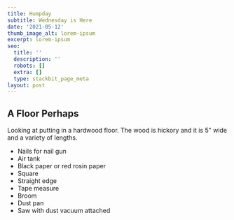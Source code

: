 ```yaml
---
title: Humpday
subtitle: Wednesday is Here
date: '2021-05-12'
thumb_image_alt: lorem-ipsum
excerpt: lorem-ipsum
seo:
  title: ''
  description: ''
  robots: []
  extra: []
  type: stackbit_page_meta
layout: post
---
```

## A Floor Perhaps

Looking at putting in a hardwood floor. The wood is hickory and it is 5" wide and a variety of lengths. 

*   Nails for nail gun
*   Air tank
*   Black paper or red rosin paper
*   Square 
*   Straight edge
*   Tape measure
*   Broom
*   Dust pan
*   Saw with dust vacuum attached
